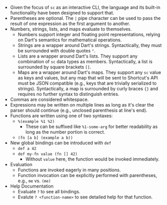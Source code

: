 - Given the focus of `sc` as an interactive CLI, the language and its built-in functionality have been designed to support that.
- Parentheses are optional. The `|` pipe character can be used to pass the result of one expression as the first argument to another.
- Numbers, strings, lists, and maps evaluate to themselves.
	- Numbers support integer and floating point representations, relying on Dart's semantics for mathematical operations.
	- Strings are a wrapper around Dart's strings. Syntactically, they must be surrounded with double quotes `"`.
	- Lists are a wrapper around Dart's lists. They support any combination of `sc` data types as members. Syntactically, a list is surrounded by square brackets `[]`.
	- Maps are a wrapper around Dart's maps. They support any `sc` value as keys and values, but any map that will be sent to Shortcut's API must be JSON compatible (e.g., keys that are trivially serialized to strings). Syntactically, a map is surrounded by curly braces `{}` and requires no further syntax to distinguish entries.
- Commas are considered whitespace.
- Expressions may be written on multiple lines as long as it's clear the parser should continue (e.g., unclosed parenthesis at line's end).
- Functions are written using one of two syntaxes:
	- `%(example %1 %2)`
		- These can be suffixed like `%1-some-arg` for better readability as long as the number portion is correct.
	- `(fn [a b] (example a b))`
- New global bindings can be introduced with `def`
	- `def a 42`
	- `def my-fn value (fn [] 42)`
		- Without `value` here, the function would be invoked immediately.
- Evaluation
	- Functions are invoked eagerly in many positions.
	- Function invocation can be explicitly performed with parentheses, e.g., `me` vs. `(me)`
- Help Documentation
	- Evaluate `?` to see all bindings.
	- Evalute `? <function-name>` to see detailed help for that function.